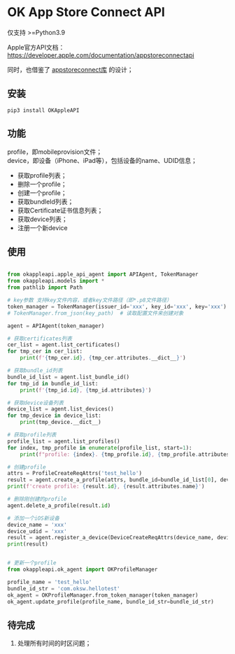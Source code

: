 # OK App Store Connect API

仅支持 >=Python3.9

Apple官方API文档：<https://developer.apple.com/documentation/appstoreconnectapi>

同时，也借鉴了 [appstoreconnect库](https://pypi.org/project/appstoreconnect/) 的设计；

## 安装

```shell
pip3 install OKAppleAPI
```

## 功能

profile，即mobileprovision文件；  
device，即设备（iPhone、iPad等），包括设备的name、UDID信息；

* 获取profile列表；
* 删除一个profile；
* 创建一个profile；
* 获取bundleId列表；
* 获取Certificate证书信息列表；
* 获取device列表；
* 注册一个新device

## 使用

```python

from okappleapi.apple_api_agent import APIAgent, TokenManager
from okappleapi.models import *
from pathlib import Path

# key参数 支持key文件内容，或者key文件路径（即*.p8文件路径）
token_manager = TokenManager(issuer_id='xxx', key_id='xxx', key='xxx')
# TokenManager.from_json(key_path)  # 读取配置文件来创建对象

agent = APIAgent(token_manager)

# 获取certificates列表
cer_list = agent.list_certificates()
for tmp_cer in cer_list:
    print(f'{tmp_cer.id}, {tmp_cer.attributes.__dict__}')

# 获取bundle_id列表
bundle_id_list = agent.list_bundle_id()
for tmp_id in bundle_id_list:
    print(f'{tmp_id.id}, {tmp_id.attributes}')

# 获取device设备列表
device_list = agent.list_devices()
for tmp_device in device_list:
    print(tmp_device.__dict__)

# 获取profile列表
profile_list = agent.list_profiles()
for index, tmp_profile in enumerate(profile_list, start=1):
    print(f"profile: {index}. {tmp_profile.id}, {tmp_profile.attributes.name}")

# 创建profile
attrs = ProfileCreateReqAttrs('test_hello')
result = agent.create_a_profile(attrs, bundle_id=bundle_id_list[0], devices=device_list, certificates=cer_list)
print(f'create profile: {result.id}, {result.attributes.name}')

# 删除刚创建的profile
agent.delete_a_profile(result.id)

# 添加一个iOS新设备
device_name = 'xxx'
device_udid = 'xxx'
result = agent.register_a_device(DeviceCreateReqAttrs(device_name, device_udid))
print(result)


# 更新一个profile
from okappleapi.ok_agent import OKProfileManager

profile_name = 'test_hello'
bundle_id_str = 'com.oksw.hellotest'
ok_agent = OKProfileManager.from_token_manager(token_manager)
ok_agent.update_profile(profile_name, bundle_id_str=bundle_id_str)


```

## 待完成

1. 处理所有时间的时区问题；